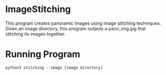 # ImageStitching
This program creates panoramic images using image stitching techniques. Given an image directory, this program outputs a pano_img.jpg that stitching its images together.

# Running Program
```
python3 stitching --image [image directory]
```